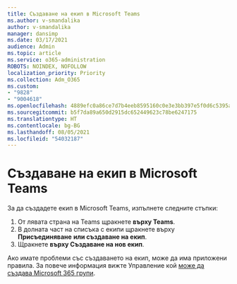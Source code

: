 ```yaml
---
title: Създаване на екип в Microsoft Teams
ms.author: v-smandalika
author: v-smandalika
manager: dansimp
ms.date: 03/17/2021
audience: Admin
ms.topic: article
ms.service: o365-administration
ROBOTS: NOINDEX, NOFOLLOW
localization_priority: Priority
ms.collection: Adm_O365
ms.custom:
- "9828"
- "9004618"
ms.openlocfilehash: 4889efc0a86ce7d7b4eeb8595160c0e3e3bb397e5f0d6c5395a54daece512465
ms.sourcegitcommit: b5f7da89a650d2915dc652449623c78be6247175
ms.translationtype: HT
ms.contentlocale: bg-BG
ms.lasthandoff: 08/05/2021
ms.locfileid: "54032187"
---
```

# <a name="create-a-team-in-microsoft-teams"></a>Създаване на екип в Microsoft Teams

За да създадете екип в Microsoft Teams, изпълнете следните стъпки:

1. От лявата страна на Teams щракнете **върху Teams**.
2. В долната част на списъка с екипи щракнете върху **Присъединяване** **или създаване на екип**.
3. Щракнете **върху Създаване на нов екип**.

Ако имате проблеми със създаването на екип, може да има приложени правила. За повече информация вижте Управление кой [може да създава Microsoft 365 групи](https://docs.microsoft.com/microsoft-365/solutions/manage-creation-of-groups).